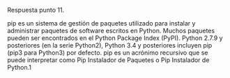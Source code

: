 Respuesta punto 11.

pip es un sistema de gestión de paquetes utilizado para instalar y administrar paquetes de software escritos en Python.
Muchos paquetes pueden ser encontrados en el Python Package Index (PyPI). Python 2.7.9 y posteriores (en la serie Python2),
Python 3.4 y posteriores incluyen pip (pip3 para Python3) por defecto.
pip es un acrónimo recursivo que se puede interpretar como Pip Instalador de Paquetes o Pip Instalador de Python.1​

